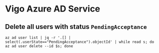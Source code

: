 # Vigo Azure AD Service

## Delete all users with status `PendingAcceptance`
`az ad user list | jq -r '.[] | select(.userState=="PendingAcceptance").objectId' | while read s; do az ad user delete --id $s; done`